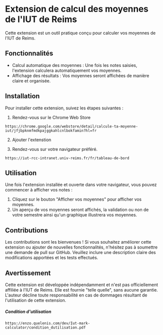 <h1>Extension de calcul des moyennes de l'IUT de Reims</h1>

<p>Cette extension est un outil pratique conçu pour calculer vos moyennes de l'IUT de Reims.</p>

<h2>Fonctionnalités</h2>

<ul>
  <li>Calcul automatique des moyennes : Une fois les notes saisies, l'extension calculera automatiquement vos moyennes.</li>
  <li>Affichage des résultats : Vos moyennes seront affichées de manière claire et organisée.</li>
</ul>

<h2>Installation</h2>

<p>Pour installer cette extension, suivez les étapes suivantes :</p>

<ol>
  <li>Rendez-vous sur le Chrome Web Store</li>
</ol>

<pre><code>https://chrome.google.com/webstore/detail/calcule-ta-moyenne-iut/jfjbpknmfmdkpajggkahlcnlbokfamin?hl=fr</code></pre>

<ol start="2">
  <li>Ajouter l'extenstion</li>
</ol>

<ol start="3">
  <li>Rendez-vous sur votre navigateur préféré.</li>
</ol>

<pre><code>https://iut-rcc-intranet.univ-reims.fr/fr/tableau-de-bord</code></pre>


<h2>Utilisation</h2>

<p>Une fois l'extension installée et ouverte dans votre navigateur, vous pouvez commencer à afficher vos notes :</p>

<ol>
  <li>Cliquez sur le bouton "Afficher vos moyennes" pour afficher vos moyennes.</li>
  <li>Un aperçu de vos moyennes seront affichés, la validation ou non de votre semestre ainsi qu'un graphique illustrera vos moyennes.</li>
</ol>

<h2>Contributions</h2>

<p>Les contributions sont les bienvenues ! Si vous souhaitez améliorer cette extension ou ajouter de nouvelles fonctionnalités, n'hésitez pas à soumettre une demande de pull sur GitHub. Veuillez inclure une description claire des modifications apportées et les tests effectués.</p>

<h2>Avertissement</h2>

<p>Cette extension est développée indépendamment et n'est pas officiellement affiliée à l'IUT de Reims. Elle est fournie "telle quelle", sans aucune garantie. L'auteur décline toute responsabilité en cas de dommages résultant de l'utilisation de cette extension.</p>

<h5>Condition d'utilisation</h5>
<pre><code>https://enzo.quelenis.com/dev/Iut-mark-calculator/condition_dutilisation.pdf</code></pre>
